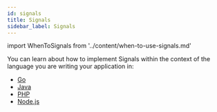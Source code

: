 ```yaml
---
id: signals
title: Signals
sidebar_label: Signals
---
```


import WhenToSignals from '../content/when-to-use-signals.md'

<WhenToSignals />

You can learn about how to implement Signals within the context of the language you are writing your application in:

- [Go](/docs/go/signals)
- [Java](/docs/java/signals)
- [PHP](/docs/php/signals)
- [Node.js](/docs/node/workflows/#signals)
